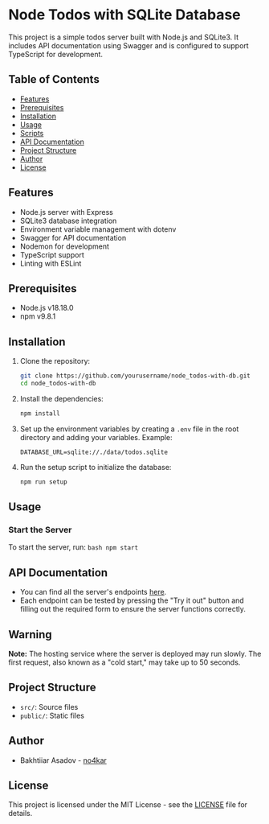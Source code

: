 # Node Todos with SQLite Database

This project is a simple todos server built with Node.js and SQLite3. It includes API documentation using Swagger and is configured to support TypeScript for development.

## Table of Contents

- [Features](#features)
- [Prerequisites](#prerequisites)
- [Installation](#installation)
- [Usage](#usage)
- [Scripts](#scripts)
- [API Documentation](#api-documentation)
- [Project Structure](#project-structure)
- [Author](#author)
- [License](#license)

## Features

- Node.js server with Express
- SQLite3 database integration
- Environment variable management with dotenv
- Swagger for API documentation
- Nodemon for development
- TypeScript support
- Linting with ESLint

## Prerequisites

- Node.js v18.18.0
- npm v9.8.1

## Installation

1. Clone the repository:
    ```bash
    git clone https://github.com/yourusername/node_todos-with-db.git
    cd node_todos-with-db
    ```

2. Install the dependencies:
    ```bash
    npm install
    ```

3. Set up the environment variables by creating a `.env` file in the root directory and adding your variables. Example:
    ```env
    DATABASE_URL=sqlite://./data/todos.sqlite
    ```

4. Run the setup script to initialize the database:
    ```bash
    npm run setup
    ```

## Usage

### Start the Server

To start the server, run:
    ```bash
    npm start
    ```

## API Documentation

- You can find all the server's endpoints [here](https://node-todos-with-db.onrender.com/api-docs/).
- Each endpoint can be tested by pressing the "Try it out" button and filling out the required form to ensure the server functions correctly.

## Warning

**Note:** The hosting service where the server is deployed may run slowly. The first request, also known as a "cold start," may take up to 50 seconds.

## Project Structure

- `src/`: Source files
- `public/`: Static files

## Author

- Bakhtiiar Asadov - [no4kar](https://github.com/no4kar)

## License

This project is licensed under the MIT License - see the [LICENSE](LICENSE) file for details.
